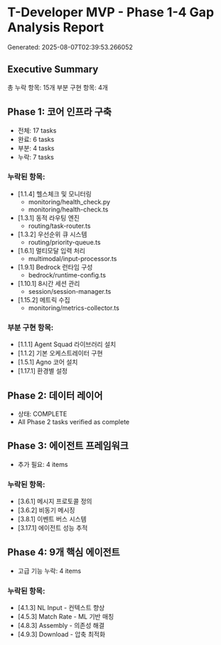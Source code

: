 
# T-Developer MVP - Phase 1-4 Gap Analysis Report
Generated: 2025-08-07T02:39:53.266052

## Executive Summary
총 누락 항목: 15개
부분 구현 항목: 4개

## Phase 1: 코어 인프라 구축
- 전체: 17 tasks
- 완료: 6 tasks
- 부분: 4 tasks
- 누락: 7 tasks

### 누락된 항목:
- [1.1.4] 헬스체크 및 모니터링
  - monitoring/health_check.py
  - monitoring/health-check.ts
- [1.3.1] 동적 라우팅 엔진
  - routing/task-router.ts
- [1.3.2] 우선순위 큐 시스템
  - routing/priority-queue.ts
- [1.6.1] 멀티모달 입력 처리
  - multimodal/input-processor.ts
- [1.9.1] Bedrock 런타임 구성
  - bedrock/runtime-config.ts
- [1.10.1] 8시간 세션 관리
  - session/session-manager.ts
- [1.15.2] 메트릭 수집
  - monitoring/metrics-collector.ts

### 부분 구현 항목:
- [1.1.1] Agent Squad 라이브러리 설치
- [1.1.2] 기본 오케스트레이터 구현
- [1.5.1] Agno 코어 설치
- [1.17.1] 환경별 설정

## Phase 2: 데이터 레이어
- 상태: COMPLETE
- All Phase 2 tasks verified as complete

## Phase 3: 에이전트 프레임워크
- 추가 필요: 4 items

### 누락된 항목:
- [3.6.1] 메시지 프로토콜 정의
- [3.6.2] 비동기 메시징
- [3.8.1] 이벤트 버스 시스템
- [3.17.1] 에이전트 성능 추적

## Phase 4: 9개 핵심 에이전트
- 고급 기능 누락: 4 items

### 누락된 항목:
- [4.1.3] NL Input - 컨텍스트 향상
- [4.5.3] Match Rate - ML 기반 매칭
- [4.8.3] Assembly - 의존성 해결
- [4.9.3] Download - 압축 최적화

